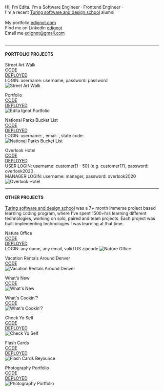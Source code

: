 Hi, I'm Edita. I'm a Software Engineer · Frontend Engineer · 
<br/>
I'm a recent [Turing software and design school](https://turing.io/) alumni  
<br/>
My portfolio [edignot.com](https://edignot.com)
<br/>
Find me on LinkedIn [edignot](https://www.linkedin.com/in/edignot/)
<br/>
Email me edignot@gmail.com
<br/>
<br/>

---
#### PORTFOLIO PROJECTS

Street Art Walk 
<br/>
[CODE](https://github.com/StreetArtMap/streetArtMap)
<br/>
[DEPLOYED](https://streetartwalk.netlify.app/) 
<br/>
LOGIN: username: username, password: password
<br/>
![Street Art Walk](https://camo.githubusercontent.com/fe6359f68df6e598fb73e942443e736c40f2e4ca/68747470733a2f2f7265732e636c6f7564696e6172792e636f6d2f64733664786776786f2f696d6167652f75706c6f61642f76313630303231393332382f73747265657461727477616c6b325f70616a66377a2e6a7067)

Portfolio
<br/>
[CODE](https://github.com/edignot/edignotportfolio)
<br/>
[DEPLOYED](https://edignot.com) 
<br/>
![Edita Ignot Portfolio](https://github.com/edignot/edignotportfolio/blob/master/portfoliomockup.jpg)

National Parks Bucket List
<br/>
[CODE](https://github.com/edignot/national-parks-bucket-list)
<br/>
[DEPLOYED](https://nationalparksbucketlist.netlify.app/) 
<br/>
LOGIN: username: <any>, email: <any>, state code: <any valid US state code>
<br/>
![National Parks Bucket List](https://github.com/edignot/national-parks-bucket-list/blob/master/gifs/npblmockup.jpg)

Overlook Hotel
<br/>
[CODE](https://github.com/edignot/HotelManagementApp)
<br/>
[DEPLOYED](https://edignot.github.io/HotelManagementApp/) 
<br/>
USER LOGIN: username: customer[1 - 50] (e.g. customer17), password: overlook2020 
<br/>
MANAGER LOGIN: username: manager, password: overlook2020
<br/>
![Overlook Hotel](https://github.com/edignot/HotelManagementApp/blob/master/readme-img/overlookmockup1.jpg)

---

#### OTHER PROJECTS 
[Turing software and design school](https://turing.io/) was a 7+ month immerse project based learning coding program, where I've spent 1500+hrs learning different technologies, working on solo, paired and team projects. Each project was built implementing technologies I was learning at that time.

Nature Office
<br/>
[CODE](https://github.com/edignot/nature-office)
<br/>
[DEPLOYED](https://nature-office.herokuapp.com/) 
<br/>
LOGIN: any name, any email, valid US zipcode
![Nature Office](https://github.com/edignot/nature-office/blob/master/natureofficemockup.jpg)

Vacation Rentals Around Denver
<br/>
[CODE](https://github.com/edignot/VRAD)
<br/>
![Vacation Rentals Around Denver](https://github.com/edignot/VRAD/raw/master/vrad.jpg)

What's New
<br/>
[CODE](https://github.com/edignot/WhatsNew)
<br/>
![What's New](https://github.com/edignot/WhatsNew/raw/master/whatsnew.jpg)

What's Cookin'?
<br/>
[CODE](https://github.com/edignot/whats-cookin)
<br/>
![What's Cookin'?](https://github.com/edignot/whats-cookin/raw/master/whatscookin.jpg)

Check Yo Self
<br/>
[CODE](https://github.com/edignot/check-yo-self)
<br/>
[DEPLOYED](https://checkyoselftodo.netlify.app/) 
<br/>
![Check Yo Self](https://github.com/edignot/check-yo-self/raw/master/checkyoself.jpg)

Flash Cards
<br/>
[CODE](https://github.com/edignot/FlashCardsGame)
<br/>
[DEPLOYED](https://beyonceflashcardsgame.netlify.app/) 
<br/>
![Flash Cards Beyounce](https://github.com/edignot/FlashCardsGame/raw/master/flashcardgame.jpg)

Photography Portfolio
<br/>
[CODE](https://github.com/edignot/My-photography-portfolio-mod-0)
<br/>
[DEPLOYED](https://editaignotphotography.netlify.app/) 
<br/>
![Photography Portfolio](https://github.com/edignot/My-photography-portfolio-mod-0/blob/master/photo2.jpg)
